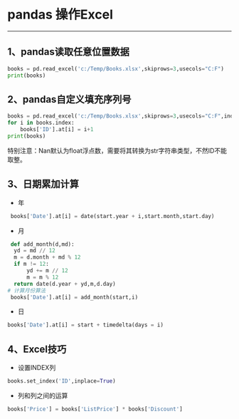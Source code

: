 # pandas 操作Excel
----------
## 1、pandas读取任意位置数据
```python
books = pd.read_excel('c:/Temp/Books.xlsx',skiprows=3,usecols="C:F")
print(books)
```
## 2、pandas自定义填充序列号
```python
books = pd.read_excel('c:/Temp/Books.xlsx',skiprows=3,usecols="C:F",index_col=None,dtype={'ID':str})
for i in books.index:
    books['ID'].at[i] = i+1
print(books)
```
特别注意：Nan默认为float浮点数，需要将其转换为str字符串类型，不然ID不能取整。
## 3、日期累加计算
+ 年
```python
 books['Date'].at[i] = date(start.year + i,start.month,start.day)
```
+ 月
```python
 def add_month(d,md):
  yd = md // 12
  m = d.month + md % 12
  if m != 12:
      yd += m // 12
      m = m % 12
  return date(d.year + yd,m,d.day)
# 计算月份算法
 books['Date'].at[i] = add_month(start,i)
```
+ 日
```python
books['Date'].at[i] = start + timedelta(days = i)
```
## 4、Excel技巧
+ 设置INDEX列
```python
books.set_index('ID',inplace=True)
```
+ 列和列之间的运算
```python
books['Price'] = books['ListPrice'] * books['Discount']
```